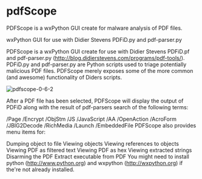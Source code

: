 # pdfScope
PDFScope is a wxPython GUI create for malware analysis of PDF files.


wxPython GUI for use with Didier Stevens PDFiD.py and pdf-parser.py

PDFScope is a wxPython GUI create for use with Didier Stevens PDFiD.pf and pdf-parser.py (http://blog.didierstevens.com/programs/pdf-tools/). PDFiD.py and pdf-parser.py are Python scripts used to triage potentially malicious PDF files. PDFScope merely exposes some of the more common (and awesome) functionality of Diders scripts.

![pdfscope-0-6-2](https://user-images.githubusercontent.com/3473383/28097119-17ae7a2e-66f1-11e7-8221-e5c6f12d6211.png)

After a PDF file has been selected, PDFScope will display the output of PDFiD along with the result of pdf-parsers search of the following terms:

/Page
/Encrypt
/ObjStm
/JS
/JavaScript
/AA
/OpenAction
/AcroForm
/JBIG2Decode
/RichMedia
/Launch
/EmbeddedFile
PDFScope also provides menu items for:

Dumping object to file
Viewing objects
Viewing references to objects
Viewing PDF as filtered text
Viewing PDF as hex
Viewing extracted strings
Disarming the PDF
Extract executable from PDF
You might need to install python (http://www.python.org) and wxpython (http://wxpython.org) if the're not already installed.

